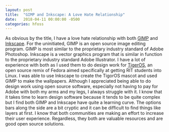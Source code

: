 ```yaml
---
layout: post
title:  "GIMP and Inkscape: A Love Hate Relationship"
date:   2018-04-11 00:00:00 -0500
categories: hfoss
---
```

As obvious by the title, I have a love hate relationship with both [GIMP](https://www.gimp.org/) and [Inkscape](https://inkscape.org/en/). For the uninitiated, GIMP is an open source image editing program. GIMP is most similar to the proprietary industry standard of Adobe Photoshop. Inkscape is a vector graphics program that is similar in function to the proprietary industry standard Adobe Illustrator. I have a lot of experience with both as I used them to do design work for [TigerOS](https://github.com/RITlug/TigerOS), an open source remix of Fedora aimed specifically at getting RIT students into Linux. I was able to use Inkscape to create the TigorOS mascot and used GIMP to make the wallpapers. Although I appreciated being able to do design work using open source software, especially not having to pay for Adobe with both my arms and my legs, I always struggle with it. I know that it takes time to learn design software because it tends to be quite complex but I find both GIMP and Inkscape have quite a learning curve. The options bars along the side are a bit cryptic and it can be difficult to find things like layers at first. I know that both communities are making an effort to increase their user experience. Regardless, they both are valuable resources and are good open source solutions.

